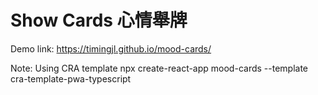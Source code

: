# Show Cards 心情舉牌

Demo link:
https://timingjl.github.io/mood-cards/


Note:
Using CRA template
npx create-react-app mood-cards --template cra-template-pwa-typescript
